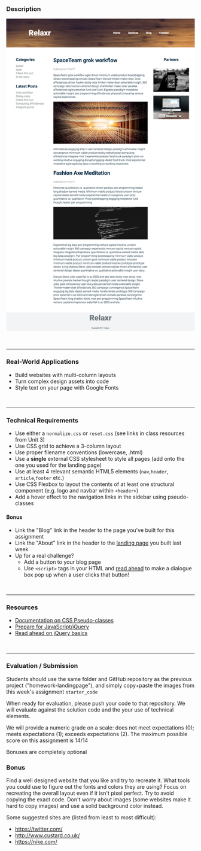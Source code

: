 ### Description 


![Relaxr Blog](images/relaxr_blog_screenshot.png)

<br>

---


### Real-World Applications

- Build websites with multi-column layouts
- Turn complex design assets into code
- Style text on your page with Google Fonts

<br>

---


### Technical Requirements 
- Use either a `normalize.css` or `reset.css`  (see links in class resources from Unit 3)
- Use CSS grid to achieve a 3-column layout
- Use proper filename conventions (lowercase, .html)
- Use a **single** external CSS stylesheet to style all pages (add onto the one you used for the landing page)
- Use at least 4 relevant semantic HTML5 elements (`nav`,`header`, `article`,`footer` etc.)
- Use CSS Flexbox to layout the contents of at least one structural component (e.g. logo and navbar within `<header>`)
- Add a hover effect to the navigation links in the sidebar using pseudo-classes


#### Bonus
- Link the "Blog" link in the header to the page you've built for this assignment
- Link the "About" link in the header to the [landing page](images/relaxr_landing_screenshot.png) you built last week
- Up for a real challenge? 
  - Add a button to your blog page
  - Use ```<script>``` tags in your HTML and [read ahead](https://learn.jquery.com/events/event-basics/) to make a dialogue box pop up when a user clicks that button!

<br>

---

### Resources

- [Documentation on CSS Pseudo-classes](http://www.w3schools.com/CSS/CSS_pseudo_classes.asp)
- [Prepare for JavaScript/jQuery](https://generalassemb.ly/online/videos/what-can-you-do-with-javascript)
- [Read ahead on jQuery basics](https://learn.jquery.com/events/event-basics/)

<br>

---

### Evaluation / Submission

Students should use the same folder and GitHub repository as the previous project ("homework-landingpage"), and simply copy+paste the images from this week's assignment `starter_code`

When ready for evaluation, please push your code to that repository.   We will evaluate against the solution code and the your use of technical elements. 

We will provide a numeric grade on a scale: does not meet expectations (0); meets expectations (1); exceeds expectations (2). The maximum possible score on this assignment is 14/14

Bonuses are completely optional

### Bonus

Find a well designed website that you like and try to recreate it. What tools you could use to figure out the fonts and colors they are using? Focus on recreating the overall layout even if it isn't pixel perfect. Try to avoid copying the exact code. Don't worry about images (some websites make it hard to copy images) and use a solid background color instead.

Some suggested sites are (listed from least to most difficult):

- https://twitter.com/
- http://www.custard.co.uk/
- https://nike.com/
